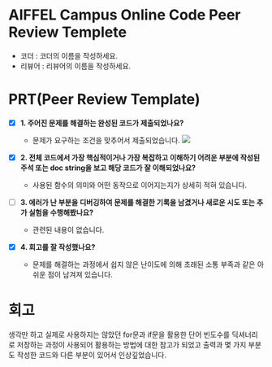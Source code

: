 # AIFFEL Campus Online Code Peer Review Templete
- 코더 : 코더의 이름을 작성하세요.
- 리뷰어 : 리뷰어의 이름을 작성하세요.


# PRT(Peer Review Template)
 - [x]  **1. 주어진 문제를 해결하는 완성된 코드가 제출되었나요?**
    - 문제가 요구하는 조건을 맞추어서 제출되었습니다. 
        <img src="https://github.com/rumelay/Aiffel_quest_cr/blob/50e1e08d24a4b7bad696d94e1f9592323fe6058e/5353.png">
 - [x]  **2. 전체 코드에서 가장 핵심적이거나 가장 복잡하고 이해하기 어려운 부분에 작성된 
주석 또는 doc string을 보고 해당 코드가 잘 이해되었나요?**
    - 사용된 함수의 의미와 어떤 동작으로 이어지는지가 상세히 적혀 있습니다.
        
- [ ]  **3. 에러가 난 부분을 디버깅하여 문제를 해결한 기록을 남겼거나
새로운 시도 또는 추가 실험을 수행해봤나요?**
    - 관련된 내용이 없습니다.
        
- [x]  **4. 회고를 잘 작성했나요?**
    - 문제를 해결하는 과정에서 쉽지 않은 난이도에 의해 초래된
      소통 부족과 같은  아쉬운 점이 남겨져 있습니다.
        
# 회고
생각만 하고 실제로 사용하지는 않았던 for문과 if문을 활용한 단어 빈도수를 
딕셔너리로 저장하는 과정이 사용되어 활용하는 방법에 대한 참고가 되었고 
출력과 몇 가지 부분도 작성한 코드와 다른 부분이 있어서 인상깊었습니다.
